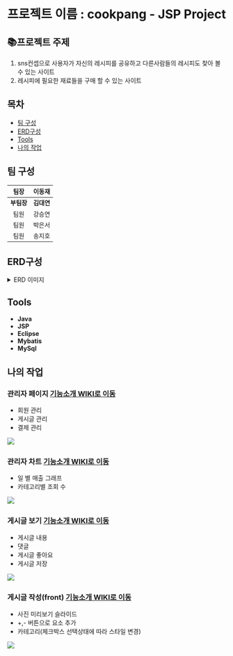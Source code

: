 # 프로젝트 이름 : cookpang - JSP Project

## 📚프로젝트 주제 

1.   sns컨셉으로 사용자가 자신의 레시피를 공유하고 다른사람들의 레시피도 찾아 볼 수 있는 사이트
2.  레시피에 필요한 재료들을 구매 할 수 있는 사이트

## 목차
- [팀 구성](#팀-구성)
- [ERD구성](#erd구성)
- [Tools](#tools)
- [나의 작업](#나의-작업)

## 팀 구성

|팀장|이동재|           
|:--:|:--:|
|**부팀장**|**김대연**|
|팀원|강승연|
|팀원|박은서|
|팀원|송지호|

## ERD구성
<details>
<summary>ERD 이미지</summary>
    
[![쿡팡 erd구성](./WebContent/assets/img/erdImg/cookpangERD3.png)](https://dbdiagram.io/d/642008425758ac5f17242b13)

</details>

 ## Tools
- **Java**
- **JSP**
- **Eclipse**
- **Mybatis**
- **MySql**

## 나의 작업
### 관리자 페이지 <a href=""> 기능소개 WIKI로 이동</a>
- 회원 관리
- 게시글 관리
- 결제 관리
<a href="#"> 
 <img src="https://file.notion.so/f/s/d6282008-2eee-4077-9d95-4eedb6289b15/Untitled.png?id=797da8bb-7509-48ea-ac24-e6fab56683f0&table=block&spaceId=922ca3ea-469b-45a5-acae-07669690df71&expirationTimestamp=1690884000000&signature=PCaIKMtwhu9ENecFtnp8auE10cm6kmUYmBQCHgUSrPU&downloadName=Untitled.png" width="500">
</a>

### 관리자 차트 <a href=""> 기능소개 WIKI로 이동</a>
- 일 별 매출 그래프
- 카테고리별 조회 수
<a href="#"> 
 <img src="https://file.notion.so/f/s/e46df706-cb40-4cd2-8292-06189f67a5ad/Untitled.png?id=dc45e00c-cb99-4720-8656-b5faef92060d&table=block&spaceId=922ca3ea-469b-45a5-acae-07669690df71&expirationTimestamp=1690884000000&signature=9ciS4P89PYRrAKPZSU3zz0FpL01QMcp8UuxQiFjcaO0&downloadName=Untitled.png" width="500">
</a>
 
### 게시글 보기 <a href=""> 기능소개 WIKI로 이동</a>
- 게시글 내용
- 댓글
- 게시글 좋아요
- 게시글 저장
<a href="#"> 
 <img src="https://file.notion.so/f/s/ebca7616-4353-442d-8ccf-e022d5228f10/Untitled.png?id=c07b3f7f-25ad-4a0f-aa0b-fe2006bc493b&table=block&spaceId=922ca3ea-469b-45a5-acae-07669690df71&expirationTimestamp=1690884000000&signature=NwpQQWcOras9JszNe-b627vF4m_O8DcZnOstVEfYzBk&downloadName=Untitled.png" width="500">
</a>

### 게시글 작성(front) <a href=""> 기능소개 WIKI로 이동</a>
- 사진 미리보기 슬라이드
- +,- 버튼으로 요소 추가
- 카테고리(체크박스 선택상태에 따라 스타일 변경)
<a href="#"> 
<img src="https://file.notion.so/f/s/d6467e35-a151-4b6f-a4c9-83aab5677d0e/Untitled.png?id=14a3a789-fa08-42db-892c-f2747bf7edc9&table=block&spaceId=922ca3ea-469b-45a5-acae-07669690df71&expirationTimestamp=1690884000000&signature=QwBgf0us_Ub5a0EVtz54Tm6P0_jOMNsqxXozPWm-5R4&downloadName=Untitled.png" width="500">
</a>




